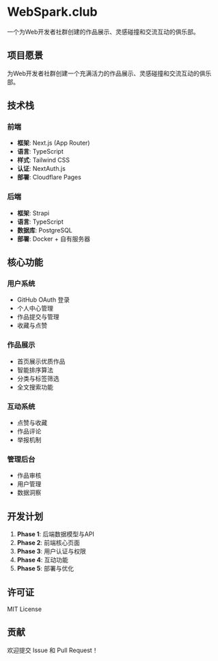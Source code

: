 # WebSpark.club

一个为Web开发者社群创建的作品展示、灵感碰撞和交流互动的俱乐部。

## 项目愿景

为Web开发者社群创建一个充满活力的作品展示、灵感碰撞和交流互动的俱乐部。

## 技术栈

### 前端
- **框架**: Next.js (App Router)
- **语言**: TypeScript
- **样式**: Tailwind CSS
- **认证**: NextAuth.js
- **部署**: Cloudflare Pages

### 后端
- **框架**: Strapi
- **语言**: TypeScript
- **数据库**: PostgreSQL
- **部署**: Docker + 自有服务器

## 核心功能

### 用户系统
- GitHub OAuth 登录
- 个人中心管理
- 作品提交与管理
- 收藏与点赞

### 作品展示
- 首页展示优质作品
- 智能排序算法
- 分类与标签筛选
- 全文搜索功能

### 互动系统
- 点赞与收藏
- 作品评论
- 举报机制

### 管理后台
- 作品审核
- 用户管理
- 数据洞察

## 开发计划

1. **Phase 1**: 后端数据模型与API
2. **Phase 2**: 前端核心页面
3. **Phase 3**: 用户认证与权限
4. **Phase 4**: 互动功能
5. **Phase 5**: 部署与优化

## 许可证

MIT License

## 贡献

欢迎提交 Issue 和 Pull Request！ 
